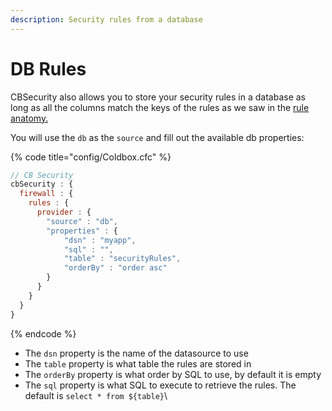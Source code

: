 ```yaml
---
description: Security rules from a database
---
```


# DB Rules

CBSecurity also allows you to store your security rules in a database as long as all the columns match the keys of the rules as we saw in the [rule anatomy.](../../../overview.md#rule-anatomy)

You will use the `db` as the `source` and fill out the available db properties:

{% code title="config/Coldbox.cfc" %}
```javascript
// CB Security
cbSecurity : {
  firewall : {
    rules : {
      provider : {
        "source" : "db",
        "properties" : {
            "dsn" : "myapp",
            "sql" : "",
            "table" : "securityRules",
            "orderBy" : "order asc"
        }
      }
    }
  }
}
```
{% endcode %}

* The `dsn` property is the name of the datasource to use
* The `table` property is what table the rules are stored in
* The `orderBy` property is what order by SQL to use, by default it is empty
* The `sql` property is what SQL to execute to retrieve the rules.  The default is `select * from ${table}`\
